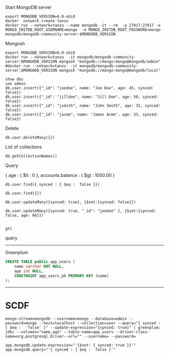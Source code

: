 

Start MongoDB server

```shell
export MONGODB_VERSION=6.0-ubi8
docker  network create tanzu
docker run --network=tanzu --name mongodb -it --rm  -p 27017:27017 -e MONGO_INITDB_ROOT_USERNAME=mongo  -e MONGO_INITDB_ROOT_PASSWORD=mongo mongodb/mongodb-community-server:$MONGODB_VERSION
```


Mongosh

```shell
export MONGODB_VERSION=6.0-ubi8
docker run --network=tanzu  -it mongodb/mongodb-community-server:$MONGODB_VERSION mongosh "mongodb://mongo:mongo@mongodb/admin"
#docker run --network=tanzu  -it mongodb/mongodb-community-server:$MONGODB_VERSION mongosh "mongodb://mongo:mongo@mongodb/local"
```


```shell
show dbs
use admin
db.user.insert({"_id": "joedoe", name: "Joe Doe", age: 45, synced: false})
db.user.insert({"_id": "jilldoe", name: "Jill Doe", age: 50, synced: false})
db.user.insert({"_id": "jsmith", name: "John Smith", age: 33, synced: false})
db.user.insert({"_id": "jacme", name: "James Acme", age: 33, synced: false})
```

Delete

```shell
db.user.deleteMany({})
```

List of collections
```shell
db.getCollectionNames()
```

Query

{ age : { $lt : 0 }, accounts.balance : { $gt : 1000.00 }

```shell
db.user.find({ synced : { $eq :  false }})
```

```shell
db.user.find({})
```


```shell
db.user.updateMany({synced: true}, {$set:{synced: false}})  
```


```shell
db.user.updateMany({synced: true, "_id": "joedoe" }, {$set:{synced: false, age: 66}})  
```

```shell

gti 
```

query


------------------------

Greenplum

```sql
CREATE TABLE public.app_users (
	name varchar NOT NULL,
	age int NULL,
	CONSTRAINT app_users_pk PRIMARY KEY (name)
);
```

---------
# SCDF



```shell
mongo-stream=mongodb --username=mongo --database=admin --password=mongo --host=localhost --collection=user --query="{ synced : { $eq :  'false' }" --update-expression="{synced: true}" | greenplum: jdbc --columns="name,age" --table-name=app_users --driver-class-name=org.postgresql.Driver--url="" --username= --password=
```

```properties
app.mongodb.update-expression="'{$set: { synced: true }}'"
app.mongodb.query="'{ synced : { $eq :  false }'"
```



